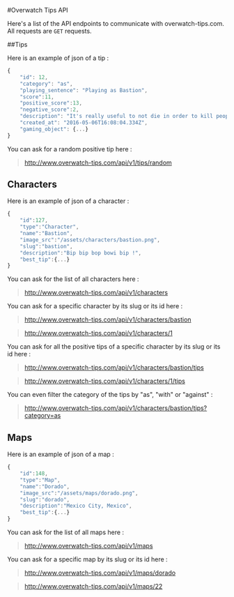 #Overwatch Tips API

Here's a list of the API endpoints to communicate with overwatch-tips.com. All requests are `GET` requests.

##Tips

Here is an example of json of a tip :
```javascript
{
    "id": 12,
    "category": "as",
    "playing_sentence": "Playing as Bastion",
    "score":11,
    "positive_score":13,
    "negative_score":2,
    "description": "It's really useful to not die in order to kill people",
    "created_at": "2016-05-06T16:08:04.334Z",
    "gaming_object": {...}
}
```

You can ask for a random positive tip here :
> http://www.overwatch-tips.com/api/v1/tips/random

## Characters

Here is an example of json of a character :
```javascript
{
    "id":127,
    "type":"Character",
    "name":"Bastion",
    "image_src":"/assets/characters/bastion.png",
    "slug":"bastion",
    "description":"Bip bip bop bowi bip !",
    "best_tip":{...}
}
```

You can ask for the list of all characters here :
> http://www.overwatch-tips.com/api/v1/characters

You can ask for a specific character by its slug or its id here :
> http://www.overwatch-tips.com/api/v1/characters/bastion

> http://www.overwatch-tips.com/api/v1/characters/1

You can ask for all the positive tips of a specific character by its slug or its id here :
> http://www.overwatch-tips.com/api/v1/characters/bastion/tips

> http://www.overwatch-tips.com/api/v1/characters/1/tips

You can even filter the category of the tips by "as", "with" or "against" :
> http://www.overwatch-tips.com/api/v1/characters/bastion/tips?category=as

## Maps

Here is an example of json of a map :
```javascript
{
    "id":148,
    "type":"Map",
    "name":"Dorado",
    "image_src":"/assets/maps/dorado.png",
    "slug":"dorado",
    "description":"Mexico City, Mexico",
    "best_tip":{...}
}
```

You can ask for the list of all maps here :
> http://www.overwatch-tips.com/api/v1/maps

You can ask for a specific map by its slug or its id here :
> http://www.overwatch-tips.com/api/v1/maps/dorado

> http://www.overwatch-tips.com/api/v1/maps/22






